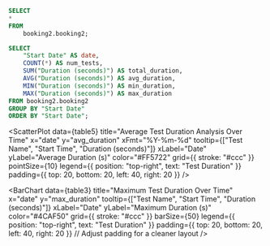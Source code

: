 ```sql table4
SELECT
*
FROM
    booking2.booking2;
```

```sql table5
SELECT
    "Start Date" AS date,
    COUNT(*) AS num_tests,
    SUM("Duration (seconds)") AS total_duration,
    AVG("Duration (seconds)") AS avg_duration,
    MIN("Duration (seconds)") AS min_duration,
    MAX("Duration (seconds)") AS max_duration
FROM booking2.booking2
GROUP BY "Start Date"
ORDER BY "Start Date";
```

<ScatterPlot
    data={table5}
    title="Average Test Duration Analysis Over Time"
    x="date"
    y="avg_duration"
    xFmt="%Y-%m-%d"
    tooltip={["Test Name", "Start Time", "Duration (seconds)"]}
    xLabel="Date"
    yLabel="Average Duration (s)"
    color="#FF5722"
    grid={{ stroke: "#ccc" }}
    pointSize={10} 
    legend={{ position: "top-right", text: "Test Duration" }} 
    padding={{ top: 20, bottom: 20, left: 40, right: 20 }}
/>


<BarChart
    data={table3}
    title="Maximum Test Duration Over Time"
    x="date"
    y="max_duration"
    tooltip={["Test Name", "Start Time", "Duration (seconds)"]}
    xLabel="Date"
    yLabel="Maximum Duration (s)"
    color="#4CAF50"
    grid={{ stroke: "#ccc" }}
    barSize={50} 
    legend={{ position: "top-right", text: "Test Duration" }} 
    padding={{ top: 20, bottom: 20, left: 40, right: 20 }} // Adjust padding for a cleaner layout
/>

